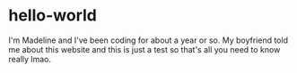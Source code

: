 # hello-world
I'm Madeline and I've been coding for about a year or so. My boyfriend told me about this website and this is just a test so that's all you need to know really lmao.
